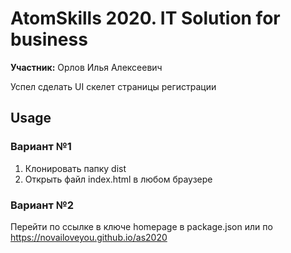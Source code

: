 # AtomSkills 2020. IT Solution for business

**Участник:** Орлов Илья Алексеевич

Успел сделать UI скелет страницы регистрации

## Usage
### Вариант №1
1. Клонировать папку dist
2. Открыть файл index.html в любом браузере

### Вариант №2
Перейти по ссылке в ключе homepage в package.json или по https://novailoveyou.github.io/as2020